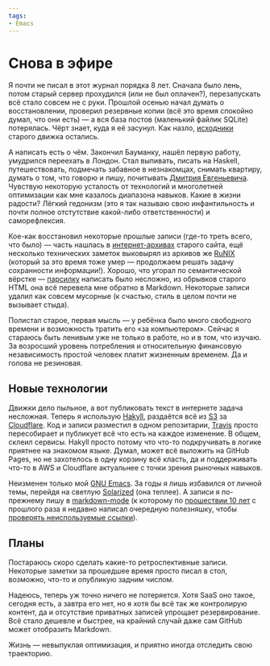 ```yaml
---
tags:
- Emacs
---
```


# Снова в эфире

Я почти не писал в этот журнал порядка 8 лет. Сначала было лень, потом
старый сервер прохудился (или не был оплачен?), перезапускать всё
стало совсем не с руки. Прошлой осенью начал думать о восстановлении,
проверил резервные копии (всё это время спокойно думал, что они есть)
— а вся база постов (маленький файлик SQLite) потерялась. Чёрт
знает, куда я её засунул. Как назло, [исходники][] старого движка
остались.

А написать есть о чём. Закончил Бауманку, нашёл первую работу,
умудрился переехать в Лондон. Стал выпивать, писать на Haskell,
путешествовать, подмечать забавное в незнакомцах, снимать квартиру,
думать о том, что говорю и пишу, почитывать [Дмитрия Евгеньевича][g].
Чувствую некоторую усталость от технологий и многолетней оптимизации
как мне казалось диапазона навыков. Какие в жизни радости? Лёгкий
гедонизм (это я так называю свою инфантильность и почти полное
отстутствие какой-либо ответственности) и саморефлексия.

Кое-как восстановил некоторые прошлые записи (где-то треть всего, что
было) — часть нашлась в [интернет-архивах][ia] старого сайта, ещё
несколько технических заметок выковырял из архивов же [RuNIX][]
(который за это время тоже умер — продолжаем решать задачу сохранности
информации!). Хорошо, что угорал по семантической вёрстке —
[парсилку][ia-crawler] написать было несложно, из обрывков старого
HTML она всё перевела мне обратно в Markdown. Некоторые записи удалил
как совсем мусорные (к счастью, стиль в целом почти не вызывает
стыда).

Полистал старое, первая мысль — у ребёнка было много свободного
времени и возможность тратить его «за компьютером». Сейчас я стараюсь
быть ленивым уже не только в работе, но и в том, что изучаю. За
возросший уровень потребления и относительную финансовую независимость
простой человек платит жизненным временем. Да и голова не резиновая.

## Новые технологии

Движки дело пыльное, а вот публиковать текст в интернете задача
несложная. Теперь я использую [Hakyll][], раздаётся всё из [S3][] за
[Cloudflare][]. Код и записи разместил в одном репозитарии, [Travis][]
просто пересобирает и публикует всё что есть на каждое изменение. В
общем, склеил сервисы. Hakyll просто потому что что-то подкручивать в
логике приятнее на знакомом языке. Думал, может всё выложить на GitHub
Pages, но не захотелось в одну корзину всё класть, да и поддерживать
что-то в AWS и Cloudflare актуальнее с точки зрения рыночных навыков.

Неизменен только мой [GNU Emacs][gnu-emacs]. За годы я лишь избавился
от личной темы, перейдя на светлую [Solarized][] (она теплее). А
записи я по-прежнему пишу в [markdown-mode][] (к которому по
[прошествии 10 лет][md-undefined] с прошлого раза я недавно написал
очередную полезняшку, чтобы [проверять неиспользуемые
ссылки][md-unused]).

## Планы

Постараюсь скоро сделать какие-то ретроспективные записи. Некоторые
заметки за прошедшее время просто писал в стол, возможно, что-то и
опубликую задним числом.

Надеюсь, теперь уж точно ничего не потеряется. Хотя SaaS оно такое,
сегодня есть, а завтра его нет, но я хотя бы всё так же контролирую
контент, да и отсутствие приватных записей упрощает резервирование.
Всё стало дешевле и быстрее, на крайний случай даже сам GitHub может
отобразить Markdown.

Жизнь — невыпуклая оптимизация, и приятно иногда отследить свою
траекторию.

[исходники]: https://github.com/dzhus/dima-blog

[ia]: http://web.archive.org/web/20110509001859/http://dzhus.org:80/

[runix]: http://web.archive.org/web/20080101012250/http://runix.org:80/

[ia-crawler]: https://github.com/dzhus/internet-archive-crawler

[hakyll]: https://jaspervdj.be/hakyll/

[s3]: https://github.com/dzhus/globalchypre/blob/4f194e5/terraform/blog.tf

[cloudflare]: https://github.com/dzhus/globalchypre/blob/99046fb/terraform/cdn.tf

[travis]: https://github.com/dzhus/blog/blob/61cccbf/.travis.yml

[gnu-emacs]: http://dzhus.org/posts/2007-02-20-emacs-intro.html

[solarized]: https://github.com/bbatsov/solarized-emacs

[markdown-mode]: https://jblevins.org/projects/markdown-mode/

[md-undefined]: https://jblevins.org/projects/markdown-mode/rev-1-6

[md-unused]: https://github.com/jrblevin/markdown-mode/pull/322

[g]: http://galkovsky.livejournal.com
